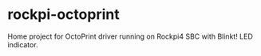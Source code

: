 # rockpi-octoprint
Home project for OctoPrint driver running on Rockpi4 SBC with Blinkt! LED indicator.
